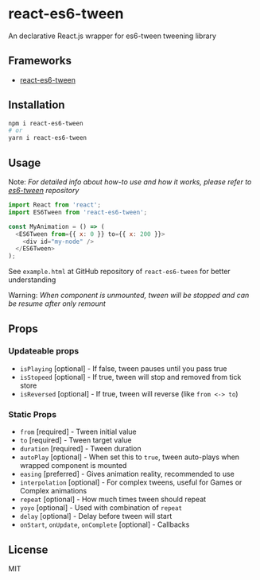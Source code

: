 # react-es6-tween

An declarative React.js wrapper for es6-tween tweening library

## Frameworks

- [react-es6-tween](https://github.com/dalisoft/react-es6-tween)

## Installation

```bash
npm i react-es6-tween
# or
yarn i react-es6-tween
```

## Usage

Note: _For detailed info about how-to use and how it works, please refer to [es6-tween](https://github.com/tweenjs/es6-tween) repository_

```js
import React from 'react';
import ES6Tween from 'react-es6-tween';

const MyAnimation = () => (
  <ES6Tween from={{ x: 0 }} to={{ x: 200 }}>
    <div id="my-node" />
  </ES6Tween>
);
```

See `example.html` at GitHub repository of `react-es6-tween` for better understanding

Warning: _When component is unmounted, tween will be stopped and can be resume after only remount_

## Props

### Updateable props

- `isPlaying` [optional] - If false, tween pauses until you pass true
- `isStopeed` [optional] - If true, tween will stop and removed from tick store
- `isReversed` [optional] - If true, tween will reverse (like `from <-> to`)

### Static Props

- `from` [required] - Tween initial value
- `to` [required] - Tween target value
- `duration` [required] - Tween duration
- `autoPlay` [optional] - When set this to `true`, tween auto-plays when wrapped component is mounted
- `easing` [preferred] - Gives animation reality, recommended to use
- `interpolation` [optional] - For complex tweens, useful for Games or Complex animations
- `repeat` [optional] - How much times tween should repeat
- `yoyo` [optional] - Used with combination of `repeat`
- `delay` [optional] - Delay before tween will start
- `onStart`, `onUpdate`, `onComplete` [optional] - Callbacks

## License

MIT
